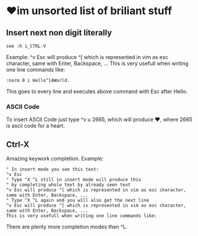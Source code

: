 # ♥im unsorted list of briliant stuff

## Insert next non digit literally
```
see :h i_CTRL-V
```
Example:
^v Esc will produce ^[ which is represented in vim as esc character, same with Enter, Backspace, ...
This is very usefull when writing one line commands like:
```
:norm 0 i Hello^[AWorld.
```
This goes to every line and executes above command with Esc after Hello.
### ASCII Code
To insert ASCII Code just type ^v u 2665, which will produce ♥, where 2665 is ascii code for a heart.


## Ctrl-X
Amazing keywork completion.
Example:
```
" In insert mode you see this text:
^v Esc
" Type ^X ^L still in insert mode will produce this
" by completing whole text by already seen text
^v Esc will produce ^[ which is represented in vim as esc character, same with Enter, Backspace, ...
" Type ^X ^L again and you will also get the next line
^v Esc will produce ^[ which is represented in vim as esc character, same with Enter, Backspace, ...
This is very usefull when writing one line commands like:
```
There are plenty more completion modes then ^L.

